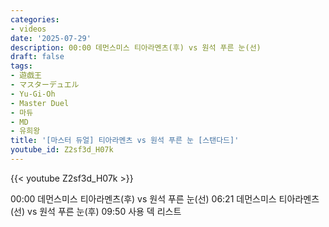 ```yaml
---
categories:
- videos
date: '2025-07-29'
description: 00:00 데먼스미스 티아라멘츠(후) vs 원석 푸른 눈(선)
draft: false
tags:
- 遊戯王
- マスターデュエル
- Yu-Gi-Oh
- Master Duel
- 마듀
- MD
- 유희왕
title: '[마스터 듀얼] 티아라멘츠 vs 원석 푸른 눈 [스탠다드]'
youtube_id: Z2sf3d_H07k
---
```


{{< youtube Z2sf3d_H07k >}}

00:00 데먼스미스 티아라멘츠(후) vs 원석 푸른 눈(선)
06:21 데먼스미스 티아라멘츠(선) vs 원석 푸른 눈(후)
09:50 사용 덱 리스트